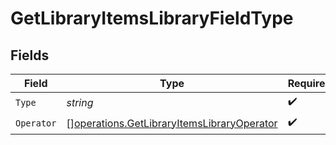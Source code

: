 # GetLibraryItemsLibraryFieldType


## Fields

| Field                                                                                                    | Type                                                                                                     | Required                                                                                                 | Description                                                                                              | Example                                                                                                  |
| -------------------------------------------------------------------------------------------------------- | -------------------------------------------------------------------------------------------------------- | -------------------------------------------------------------------------------------------------------- | -------------------------------------------------------------------------------------------------------- | -------------------------------------------------------------------------------------------------------- |
| `Type`                                                                                                   | *string*                                                                                                 | :heavy_check_mark:                                                                                       | N/A                                                                                                      | tag                                                                                                      |
| `Operator`                                                                                               | [][operations.GetLibraryItemsLibraryOperator](../../models/operations/getlibraryitemslibraryoperator.md) | :heavy_check_mark:                                                                                       | N/A                                                                                                      |                                                                                                          |